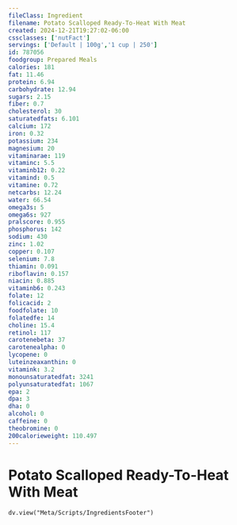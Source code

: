 ```yaml
---
fileClass: Ingredient
filename: Potato Scalloped Ready-To-Heat With Meat
created: 2024-12-21T19:27:02-06:00
cssclasses: ['nutFact']
servings: ['Default | 100g','1 cup | 250']
id: 787056
foodgroup: Prepared Meals
calories: 181
fat: 11.46
protein: 6.94
carbohydrate: 12.94
sugars: 2.15
fiber: 0.7
cholesterol: 30
saturatedfats: 6.101
calcium: 172
iron: 0.32
potassium: 234
magnesium: 20
vitaminarae: 119
vitaminc: 5.5
vitaminb12: 0.22
vitamind: 0.5
vitamine: 0.72
netcarbs: 12.24
water: 66.54
omega3s: 5
omega6s: 927
pralscore: 0.955
phosphorus: 142
sodium: 430
zinc: 1.02
copper: 0.107
selenium: 7.8
thiamin: 0.091
riboflavin: 0.157
niacin: 0.885
vitaminb6: 0.243
folate: 12
folicacid: 2
foodfolate: 10
folatedfe: 14
choline: 15.4
retinol: 117
carotenebeta: 37
carotenealpha: 0
lycopene: 0
luteinzeaxanthin: 0
vitamink: 3.2
monounsaturatedfat: 3241
polyunsaturatedfat: 1067
epa: 2
dpa: 3
dha: 0
alcohol: 0
caffeine: 0
theobromine: 0
200calorieweight: 110.497
---
```


# Potato Scalloped Ready-To-Heat With Meat

```dataviewjs
dv.view("Meta/Scripts/IngredientsFooter")
```
